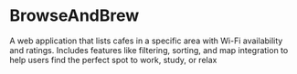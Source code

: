 # BrowseAndBrew
A web application that lists cafes in a specific area with Wi-Fi availability and ratings. Includes features like filtering, sorting, and map integration to help users find the perfect spot to work, study, or relax

